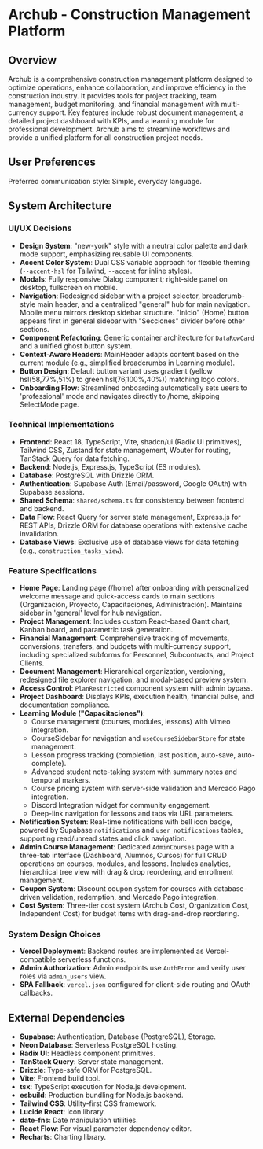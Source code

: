 # Archub - Construction Management Platform

## Overview

Archub is a comprehensive construction management platform designed to optimize operations, enhance collaboration, and improve efficiency in the construction industry. It provides tools for project tracking, team management, budget monitoring, and financial management with multi-currency support. Key features include robust document management, a detailed project dashboard with KPIs, and a learning module for professional development. Archub aims to streamline workflows and provide a unified platform for all construction project needs.

## User Preferences

Preferred communication style: Simple, everyday language.

## System Architecture

### UI/UX Decisions
- **Design System**: "new-york" style with a neutral color palette and dark mode support, emphasizing reusable UI components.
- **Accent Color System**: Dual CSS variable approach for flexible theming (`--accent-hsl` for Tailwind, `--accent` for inline styles).
- **Modals**: Fully responsive Dialog component; right-side panel on desktop, fullscreen on mobile.
- **Navigation**: Redesigned sidebar with a project selector, breadcrumb-style main header, and a centralized "general" hub for main navigation. Mobile menu mirrors desktop sidebar structure. "Inicio" (Home) button appears first in general sidebar with "Secciones" divider before other sections.
- **Component Refactoring**: Generic container architecture for `DataRowCard` and a unified ghost button system.
- **Context-Aware Headers**: MainHeader adapts content based on the current module (e.g., simplified breadcrumbs in Learning module).
- **Button Design**: Default button variant uses gradient (yellow hsl(58,77%,51%) to green hsl(76,100%,40%)) matching logo colors.
- **Onboarding Flow**: Streamlined onboarding automatically sets users to 'professional' mode and navigates directly to /home, skipping SelectMode page.

### Technical Implementations
- **Frontend**: React 18, TypeScript, Vite, shadcn/ui (Radix UI primitives), Tailwind CSS, Zustand for state management, Wouter for routing, TanStack Query for data fetching.
- **Backend**: Node.js, Express.js, TypeScript (ES modules).
- **Database**: PostgreSQL with Drizzle ORM.
- **Authentication**: Supabase Auth (Email/password, Google OAuth) with Supabase sessions.
- **Shared Schema**: `shared/schema.ts` for consistency between frontend and backend.
- **Data Flow**: React Query for server state management, Express.js for REST APIs, Drizzle ORM for database operations with extensive cache invalidation.
- **Database Views**: Exclusive use of database views for data fetching (e.g., `construction_tasks_view`).

### Feature Specifications
- **Home Page**: Landing page (/home) after onboarding with personalized welcome message and quick-access cards to main sections (Organización, Proyecto, Capacitaciones, Administración). Maintains sidebar in 'general' level for hub navigation.
- **Project Management**: Includes custom React-based Gantt chart, Kanban board, and parametric task generation.
- **Financial Management**: Comprehensive tracking of movements, conversions, transfers, and budgets with multi-currency support, including specialized subforms for Personnel, Subcontracts, and Project Clients.
- **Document Management**: Hierarchical organization, versioning, redesigned file explorer navigation, and modal-based preview system.
- **Access Control**: `PlanRestricted` component system with admin bypass.
- **Project Dashboard**: Displays KPIs, execution health, financial pulse, and documentation compliance.
- **Learning Module ("Capacitaciones")**:
    - Course management (courses, modules, lessons) with Vimeo integration.
    - CourseSidebar for navigation and `useCourseSidebarStore` for state management.
    - Lesson progress tracking (completion, last position, auto-save, auto-complete).
    - Advanced student note-taking system with summary notes and temporal markers.
    - Course pricing system with server-side validation and Mercado Pago integration.
    - Discord Integration widget for community engagement.
    - Deep-link navigation for lessons and tabs via URL parameters.
- **Notification System**: Real-time notifications with bell icon badge, powered by Supabase `notifications` and `user_notifications` tables, supporting read/unread states and click navigation.
- **Admin Course Management**: Dedicated `AdminCourses` page with a three-tab interface (Dashboard, Alumnos, Cursos) for full CRUD operations on courses, modules, and lessons. Includes analytics, hierarchical tree view with drag & drop reordering, and enrollment management.
- **Coupon System**: Discount coupon system for courses with database-driven validation, redemption, and Mercado Pago integration.
- **Cost System**: Three-tier cost system (Archub Cost, Organization Cost, Independent Cost) for budget items with drag-and-drop reordering.

### System Design Choices
- **Vercel Deployment**: Backend routes are implemented as Vercel-compatible serverless functions.
- **Admin Authorization**: Admin endpoints use `AuthError` and verify user roles via `admin_users` view.
- **SPA Fallback**: `vercel.json` configured for client-side routing and OAuth callbacks.

## External Dependencies

- **Supabase**: Authentication, Database (PostgreSQL), Storage.
- **Neon Database**: Serverless PostgreSQL hosting.
- **Radix UI**: Headless component primitives.
- **TanStack Query**: Server state management.
- **Drizzle**: Type-safe ORM for PostgreSQL.
- **Vite**: Frontend build tool.
- **tsx**: TypeScript execution for Node.js development.
- **esbuild**: Production bundling for Node.js backend.
- **Tailwind CSS**: Utility-first CSS framework.
- **Lucide React**: Icon library.
- **date-fns**: Date manipulation utilities.
- **React Flow**: For visual parameter dependency editor.
- **Recharts**: Charting library.